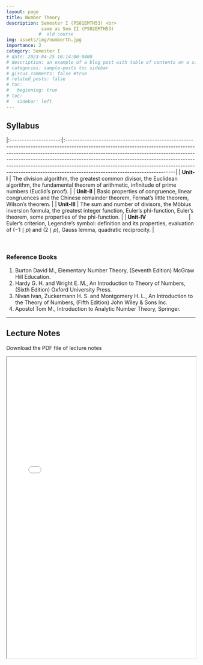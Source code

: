 ```yaml
---
layout: page
title: Number Theory
description: Semester I (PS01EMTH53) <br>
             same as Sem II (PS02EMTH53)
            #  old course
img: assets/img/numberth.jpg
importance: 2
category: Semester I
# date: 2023-04-25 10:14:00-0400
# description: an example of a blog post with table of contents on a sidebar
# categories: sample-posts toc sidebar
# giscus_comments: false #true
# related_posts: false
# toc:
#   beginning: true
# toc:
#   sidebar: left
---
```

## Syllabus
<!-- The below command span will be used if we change first line layout to page instead of post -->
<!-- <span style="font-size:1.3em;"> **Syllabus** </span> --> 

|:---------------------:|:---------------------------------------------------------------------------------------------------------------------------------------------------------------------------------------------------------------------------------------------------------------------------------------------------------------------------------------------------------------------------------------------------------------------------------------------------|
| **Unit-I**          | The division algorithm, the greatest common divisor, the Euclidean algorithm, the fundamental theorem of arithmetic, infinitude of prime numbers (Euclid’s proof). |
| **Unit-II**         | Basic properties of congruence, linear congruences and the Chinese remainder theorem, Fermat’s little theorem, Wilson’s theorem.                                                                 |
| **Unit-III**        | The sum and number of divisors, the Möbius inversion formula, the greatest integer function, Euler’s phi-function, Euler’s theorem, some properties of the phi-function.                                                                                                                          |
| **Unit-IV**  &nbsp; &nbsp; &nbsp; &nbsp; &nbsp; &nbsp; &nbsp; &nbsp; &nbsp; &nbsp; &nbsp; &nbsp; &nbsp; &nbsp; | Euler’s criterion, Legendre’s symbol: definition and its properties, evaluation of $(-1\mid p)$ and $(2\mid p)$, Gauss lemma, quadratic reciprocity.                                          |

<br>

### Reference Books

1. Burton David M., Elementary Number Theory, (Seventh Edition) McGraw Hill Education.
2. Hardy G. H. and Wright E. M., An Introduction to Theory of Numbers, (Sixth Edition) Oxford University Press.
3. Nivan Ivan, Zuckermann H. S. and Montgomery H. L., An Introduction to the Theory of Numbers, (Fifth Edition) John Wiley & Sons Inc.
4. Apostol Tom M., Introduction to Analytic Number Theory, Springer.
<!-- 5. Helson, H., Linear Algebra, (Second Edition), Hindustan Book Agency, TRIM-4, 1994. -->
<!-- 6. Ramachandra Rao A. and Bhimasankaram P., Linear Algebra (Second Edition), Hindustan Book Agency, TRIM. -->

------------------

## Lecture Notes
<p>Download the PDF file of lecture notes <a href="/assets/pdf/PS01EMTH53.pdf" target="_blank"  class="float-none"><i class="fas fa-file-pdf" style="font-size:24px;color:red"></i></a></p>

<iframe width="100%" height="800" src="/assets/pdf/PS01EMTH53.pdf">

<!-- <object data="https://jaygmehta.com/assets/pdf/PS01CMTH24.pdf" type="application/pdf" width="100%" height="800">
    <embed src="https://jaygmehta.com/assets/pdf/PS01CMTH24.pdf">
        <p>This browser does not support PDFs. Please download the PDF to view it: <a href="https://jaygmehta.com/assets/pdf/PS01CMTH24.pdf">Download PDF</a>.</p>
    </embed>
</object> -->
